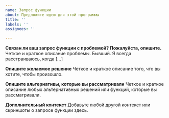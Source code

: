 ```yaml
---
name: Запрос функции
about: Предложите идею для этой программы
title: ''
labels: ''
assignees: ''

---
```


**Связан ли ваш запрос функции с проблемой? Пожалуйста, опишите.**
Четкое и краткое описание проблемы. Бывший. Я всегда расстраиваюсь, когда [...]

**Опишите желаемое решение**
Четкое и краткое описание того, что вы хотите, чтобы произошло.

**Опишите альтернативы, которые вы рассматривали**
Четкое и краткое описание любых альтернативных решений или функций, которые вы рассматривали.

**Дополнительный контекст**
Добавьте любой другой контекст или скриншоты о запросе функции здесь.
